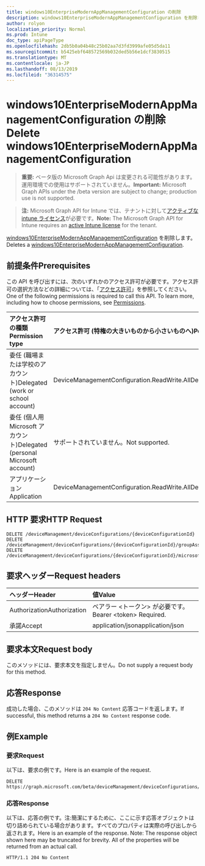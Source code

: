 ```yaml
---
title: windows10EnterpriseModernAppManagementConfiguration の削除
description: windows10EnterpriseModernAppManagementConfiguration を削除します。
author: rolyon
localization_priority: Normal
ms.prod: Intune
doc_type: apiPageType
ms.openlocfilehash: 2db5b0a04b48c25b02aa7d3fd3999afe05d5da11
ms.sourcegitcommit: b5425ebf648572569b032ded5b56e1dcf3830515
ms.translationtype: MT
ms.contentlocale: ja-JP
ms.lasthandoff: 08/13/2019
ms.locfileid: "36314575"
---
```

# <a name="delete-windows10enterprisemodernappmanagementconfiguration"></a><span data-ttu-id="7c673-103">windows10EnterpriseModernAppManagementConfiguration の削除</span><span class="sxs-lookup"><span data-stu-id="7c673-103">Delete windows10EnterpriseModernAppManagementConfiguration</span></span>

> <span data-ttu-id="7c673-104">**重要:** ベータ版の Microsoft Graph Api は変更される可能性があります。運用環境での使用はサポートされていません。</span><span class="sxs-lookup"><span data-stu-id="7c673-104">**Important:** Microsoft Graph APIs under the /beta version are subject to change; production use is not supported.</span></span>

> <span data-ttu-id="7c673-105">**注:** Microsoft Graph API for Intune では、テナントに対して[アクティブな intune ライセンス](https://go.microsoft.com/fwlink/?linkid=839381)が必要です。</span><span class="sxs-lookup"><span data-stu-id="7c673-105">**Note:** The Microsoft Graph API for Intune requires an [active Intune license](https://go.microsoft.com/fwlink/?linkid=839381) for the tenant.</span></span>

<span data-ttu-id="7c673-106">[windows10EnterpriseModernAppManagementConfiguration](../resources/intune-deviceconfig-windows10enterprisemodernappmanagementconfiguration.md) を削除します。</span><span class="sxs-lookup"><span data-stu-id="7c673-106">Deletes a [windows10EnterpriseModernAppManagementConfiguration](../resources/intune-deviceconfig-windows10enterprisemodernappmanagementconfiguration.md).</span></span>

## <a name="prerequisites"></a><span data-ttu-id="7c673-107">前提条件</span><span class="sxs-lookup"><span data-stu-id="7c673-107">Prerequisites</span></span>
<span data-ttu-id="7c673-p101">この API を呼び出すには、次のいずれかのアクセス許可が必要です。アクセス許可の選択方法などの詳細については、「[アクセス許可](/graph/permissions-reference)」を参照してください。</span><span class="sxs-lookup"><span data-stu-id="7c673-p101">One of the following permissions is required to call this API. To learn more, including how to choose permissions, see [Permissions](/graph/permissions-reference).</span></span>

|<span data-ttu-id="7c673-110">アクセス許可の種類</span><span class="sxs-lookup"><span data-stu-id="7c673-110">Permission type</span></span>|<span data-ttu-id="7c673-111">アクセス許可 (特権の大きいものから小さいものへ)</span><span class="sxs-lookup"><span data-stu-id="7c673-111">Permissions (from most to least privileged)</span></span>|
|:---|:---|
|<span data-ttu-id="7c673-112">委任 (職場または学校のアカウント)</span><span class="sxs-lookup"><span data-stu-id="7c673-112">Delegated (work or school account)</span></span>|<span data-ttu-id="7c673-113">DeviceManagementConfiguration.ReadWrite.All</span><span class="sxs-lookup"><span data-stu-id="7c673-113">DeviceManagementConfiguration.ReadWrite.All</span></span>|
|<span data-ttu-id="7c673-114">委任 (個人用 Microsoft アカウント)</span><span class="sxs-lookup"><span data-stu-id="7c673-114">Delegated (personal Microsoft account)</span></span>|<span data-ttu-id="7c673-115">サポートされていません。</span><span class="sxs-lookup"><span data-stu-id="7c673-115">Not supported.</span></span>|
|<span data-ttu-id="7c673-116">アプリケーション</span><span class="sxs-lookup"><span data-stu-id="7c673-116">Application</span></span>|<span data-ttu-id="7c673-117">DeviceManagementConfiguration.ReadWrite.All</span><span class="sxs-lookup"><span data-stu-id="7c673-117">DeviceManagementConfiguration.ReadWrite.All</span></span>|

## <a name="http-request"></a><span data-ttu-id="7c673-118">HTTP 要求</span><span class="sxs-lookup"><span data-stu-id="7c673-118">HTTP Request</span></span>
<!-- {
  "blockType": "ignored"
}
-->
``` http
DELETE /deviceManagement/deviceConfigurations/{deviceConfigurationId}
DELETE /deviceManagement/deviceConfigurations/{deviceConfigurationId}/groupAssignments/{deviceConfigurationGroupAssignmentId}/deviceConfiguration
DELETE /deviceManagement/deviceConfigurations/{deviceConfigurationId}/microsoft.graph.windowsDomainJoinConfiguration/networkAccessConfigurations/{deviceConfigurationId}
```

## <a name="request-headers"></a><span data-ttu-id="7c673-119">要求ヘッダー</span><span class="sxs-lookup"><span data-stu-id="7c673-119">Request headers</span></span>
|<span data-ttu-id="7c673-120">ヘッダー</span><span class="sxs-lookup"><span data-stu-id="7c673-120">Header</span></span>|<span data-ttu-id="7c673-121">値</span><span class="sxs-lookup"><span data-stu-id="7c673-121">Value</span></span>|
|:---|:---|
|<span data-ttu-id="7c673-122">Authorization</span><span class="sxs-lookup"><span data-stu-id="7c673-122">Authorization</span></span>|<span data-ttu-id="7c673-123">ベアラー &lt;トークン&gt; が必要です。</span><span class="sxs-lookup"><span data-stu-id="7c673-123">Bearer &lt;token&gt; Required.</span></span>|
|<span data-ttu-id="7c673-124">承諾</span><span class="sxs-lookup"><span data-stu-id="7c673-124">Accept</span></span>|<span data-ttu-id="7c673-125">application/json</span><span class="sxs-lookup"><span data-stu-id="7c673-125">application/json</span></span>|

## <a name="request-body"></a><span data-ttu-id="7c673-126">要求本文</span><span class="sxs-lookup"><span data-stu-id="7c673-126">Request body</span></span>
<span data-ttu-id="7c673-127">このメソッドには、要求本文を指定しません。</span><span class="sxs-lookup"><span data-stu-id="7c673-127">Do not supply a request body for this method.</span></span>

## <a name="response"></a><span data-ttu-id="7c673-128">応答</span><span class="sxs-lookup"><span data-stu-id="7c673-128">Response</span></span>
<span data-ttu-id="7c673-129">成功した場合、このメソッドは `204 No Content` 応答コードを返します。</span><span class="sxs-lookup"><span data-stu-id="7c673-129">If successful, this method returns a `204 No Content` response code.</span></span>

## <a name="example"></a><span data-ttu-id="7c673-130">例</span><span class="sxs-lookup"><span data-stu-id="7c673-130">Example</span></span>

### <a name="request"></a><span data-ttu-id="7c673-131">要求</span><span class="sxs-lookup"><span data-stu-id="7c673-131">Request</span></span>
<span data-ttu-id="7c673-132">以下は、要求の例です。</span><span class="sxs-lookup"><span data-stu-id="7c673-132">Here is an example of the request.</span></span>
``` http
DELETE https://graph.microsoft.com/beta/deviceManagement/deviceConfigurations/{deviceConfigurationId}
```

### <a name="response"></a><span data-ttu-id="7c673-133">応答</span><span class="sxs-lookup"><span data-stu-id="7c673-133">Response</span></span>
<span data-ttu-id="7c673-p102">以下は、応答の例です。注:簡潔にするために、ここに示す応答オブジェクトは切り詰められている場合があります。すべてのプロパティは実際の呼び出しから返されます。</span><span class="sxs-lookup"><span data-stu-id="7c673-p102">Here is an example of the response. Note: The response object shown here may be truncated for brevity. All of the properties will be returned from an actual call.</span></span>
``` http
HTTP/1.1 204 No Content
```






